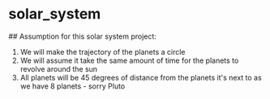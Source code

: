 # solar_system

## Assumption for this solar system project:
1. We will make the trajectory of the planets a circle
2. We will assume it take the same amount of time for the planets to revolve around the sun
3. All planets will be 45 degrees of distance from the planets it's next to as we have 8 planets - sorry Pluto

